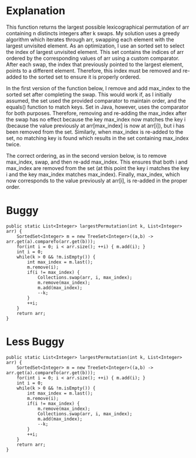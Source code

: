 # Explanation

This function returns the largest possible lexicographical permutation of arr containing n distincts integers after k swaps. My solution uses a greedy algorithm which iterates through arr, swapping each element with the largest unvisited element. As an optimization, I use an sorted set to select the index of largest unvisited element. This set contains the indices of arr ordered by the corresponding values of arr using a custom comparator. After each swap, the index that previously pointed to the largest element, points to a different element. Therefore, this index must be removed and re-added to the sorted set to ensure it is properly ordered.

In the first version of the function below, I remove and add max_index to the sorted set after completing the swap. This would work if, as I initially assumed, the set used the provided comparator to maintain order, and the equals() function to match keys. Set in Java, however, uses the comparator for both purposes. Therefore, removing and re-adding the max_index after the swap has no effect because the key max_index now matches the key i (because the value previously at arr[max_index] is now at arr[i]), but i has been removed from the set. Similarly, when max_index is re-added to the set, no matching key is found which results in the set containing max_index twice.

The correct ordering, as in the second version below, is to remove max_index, swap, and then re-add max_index. This ensures that both i and max_index are removed from the set (at this point the key i matches the key i and the key max_index matches max_index). Finally, max_index, which now corresponds to the value previously at arr[i], is re-added in the proper order.

# Buggy
```
public static List<Integer> largestPermutation(int k, List<Integer> arr) {
    SortedSet<Integer> m = new TreeSet<Integer>((a,b) -> arr.get(a).compareTo(arr.get(b)));
    for(int i = 0; i < arr.size(); ++i) { m.add(i); }
    int i = 0;
    while(k > 0 && !m.isEmpty()) {
        int max_index = m.last();
        m.remove(i);
        if(i != max_index) {
            Collections.swap(arr, i, max_index);
            m.remove(max_index);
            m.add(max_index);
            --k;
        }
        ++i;
    }
    return arr;
}
```

# Less Buggy
```
public static List<Integer> largestPermutation(int k, List<Integer> arr) {
    SortedSet<Integer> m = new TreeSet<Integer>((a,b) -> arr.get(a).compareTo(arr.get(b)));
    for(int i = 0; i < arr.size(); ++i) { m.add(i); }
    int i = 0;
    while(k > 0 && !m.isEmpty()) {
        int max_index = m.last();
        m.remove(i);
        if(i != max_index) {
            m.remove(max_index);
            Collections.swap(arr, i, max_index);
            m.add(max_index);
            --k;
        }
        ++i;
    }
    return arr;
}
```
